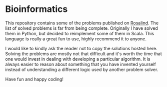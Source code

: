 # Bioinformatics

This repository contains some of the problems published on [Rosalind](http://rosalind.info/). The list of solved problems is far from being complete. Originally I have solved them in Python, but decided to reimplement some of them in Scala. This language is really a great fun to use, highly recommend it to anyone.

I would like to kindly ask the reader not to copy the solutions hosted here. Solving the problems are mostly not that difficult and it's worth the time that one would invest in dealing with developing a particular algorithm. It is always easier to reason about something that you have invented yourself instead of understanding a different logic used by another problem solver.

Have fun and happy coding!
